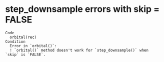 # step_downsample errors with skip = FALSE

    Code
      orbital(rec)
    Condition
      Error in `orbital()`:
      ! `orbital()` method doesn't work for `step_downsample()` when `skip` is `FALSE`.

